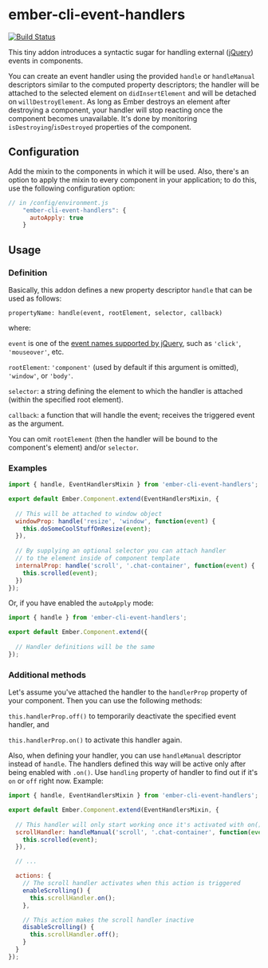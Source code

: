 # ember-cli-event-handlers

[![Build Status](https://travis-ci.org/AutoCloud/ember-cli-event-handlers.svg?branch=master)](https://travis-ci.org/AutoCloud/ember-cli-event-handlers)

This tiny addon introduces a syntactic sugar for handling external ([jQuery](http://jquery.com/)) events in components.

You can create an event handler using the provided `handle` or `handleManual` descriptors similar to the computed property descriptors; the handler will be attached to the selected element on `didInsertElement` and will be detached on `willDestroyElement`. As long as Ember destroys an element after destroying a component, your handler will stop reacting once the component becomes unavailable. It's done by monitoring `isDestroying`/`isDestroyed` properties of the component.

## Configuration

Add the mixin to the components in which it will be used. Also, there's an option to apply the mixin to every component in your application; to do this, use the following configuration option:

```js
// in /config/environment.js
    "ember-cli-event-handlers": {
      autoApply: true
    }
```

## Usage

### Definition

Basically, this addon defines a new property descriptor `handle` that can be used as follows:

`propertyName: handle(event, rootElement, selector, callback)`

where:

`event` is one of the [event names supported by jQuery](https://api.jquery.com/category/events/), such as `'click'`, `'mouseover'`, etc.

`rootElement`: `'component'` (used by default if this argument is omitted), `'window'`, or `'body'`.

`selector`: a string defining the element to which the handler is attached (within the specified root element).

`callback`: a function that will handle the event; receives the triggered event as the argument.

You can omit `rootElement` (then the handler will be bound to the component's element) and/or `selector`.

### Examples

```js
import { handle, EventHandlersMixin } from 'ember-cli-event-handlers';

export default Ember.Component.extend(EventHandlersMixin, {
  
  // This will be attached to window object
  windowProp: handle('resize', 'window', function(event) {
    this.doSomeCoolStuffOnResize(event);
  }),
  
  // By supplying an optional selector you can attach handler
  // to the element inside of component template
  internalProp: handle('scroll', '.chat-container', function(event) {
    this.scrolled(event);
  })
});
```

Or, if you have enabled the `autoApply` mode:

```js
import { handle } from 'ember-cli-event-handlers';

export default Ember.Component.extend({
  
  // Handler definitions will be the same
});
```

### Additional methods

Let's assume you've attached the handler to the `handlerProp` property of your component. Then you can use the following methods:

`this.handlerProp.off()` to temporarily deactivate the specified event handler, and

`this.handlerProp.on()` to activate this handler again.

Also, when defining your handler, you can use `handleManual` descriptor instead of `handle`. The handlers defined this way will be active only after being enabled with `.on()`. Use `handling` property of handler to find out if it's `on` or `off` right now. Example:

```js
import { handle, EventHandlersMixin } from 'ember-cli-event-handlers';

export default Ember.Component.extend(EventHandlersMixin, {
  
  // This handler will only start working once it's activated with on()
  scrollHandler: handleManual('scroll', '.chat-container', function(event) {
    this.scrolled(event);
  }),

  // ...

  actions: {
    // The scroll handler activates when this action is triggered
    enableScrolling() {
      this.scrollHandler.on();
    },

    // This action makes the scroll handler inactive
    disableScrolling() {
      this.scrollHandler.off();
    }
  }
});
```
